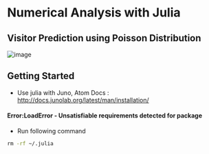 # Numerical Analysis with Julia

## Visitor Prediction using Poisson Distribution

![image](https://user-images.githubusercontent.com/67869508/153210851-151cab30-19e5-48f2-a805-75892cdf5c88.png)

## Getting Started

- Use julia with Juno, Atom Docs : http://docs.junolab.org/latest/man/installation/

#### Error:LoadError - Unsatisfiable requirements detected for package

- Run following command

```cmd
rm -rf ~/.julia
```

